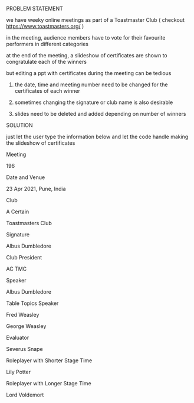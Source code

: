 PROBLEM STATEMENT

  we have weeky online meetings as part of a Toastmaster Club ( checkout https://www.toastmasters.org/ )

  in the meeting, audience members have to vote for their favourite performers in different categories

  at the end of the meeting, a slideshow of certificates are shown to congratulate each of the winners
  
  but editing a ppt with certificates during the meeting can be tedious
   
  1. the date, time and meeting number need to be changed for the certificates of each winner
  
  2. sometimes changing the signature or club name is also desirable
  
  3. slides need to be deleted and added depending on number of winners

SOLUTION

just let the user type the information below and let the code handle making the slideshow of certificates

Meeting 

196


Date and Venue 

23 Apr 2021, Pune, India

Club 

A Certain 

Toastmasters Club  

Signature 

Albus Dumbledore 

Club President 

AC TMC 

Speaker

Albus Dumbledore

Table Topics Speaker

Fred Weasley

George Weasley

Evaluator

Severus Snape

Roleplayer with Shorter Stage Time

Lily Potter

Roleplayer with Longer Stage Time

Lord Voldemort
